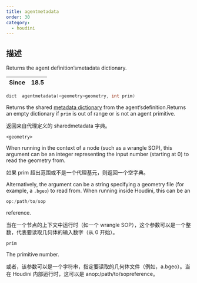 ```yaml
---
title: agentmetadata
order: 30
category:
  - houdini
---
```

    
## 描述

Returns the agent definition‘smetadata dictionary.

| Since | 18.5 |
| ----- | ---- |

```c
dict  agentmetadata(<geometry>geometry, int prim)
```

Returns the shared [metadata dictionary](../../crowds/agents.html#metadata)
from the agent‘sdefinition.Returns an empty dictionary if `prim` is out of
range or is not an agent primitive.

返回来自代理定义的 sharedmetadata 字典。

`<geometry>`

When running in the context of a node (such as a wrangle SOP), this argument
can be an integer representing the input number (starting at 0) to read the
geometry from.

如果 prim 超出范围或不是一个代理基元，则返回一个空字典。

Alternatively, the argument can be a string specifying a geometry file (for
example, a `.bgeo`) to read from. When running inside Houdini, this can be an

```c
op:/path/to/sop
```

reference.

当在一个节点的上下文中运行时（如一个 wrangle SOP），这个参数可以是一个整数，代表要读取几何体的输入数字（从 0 开始）。

`prim`

The primitive number.

或者，该参数可以是一个字符串，指定要读取的几何体文件（例如，a.bgeo）。当在 Houdini 内部运行时，这可以是 anop:/path/to/sopreference。

